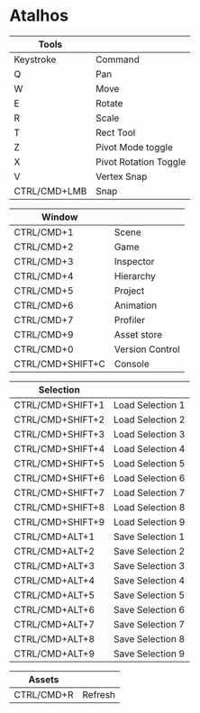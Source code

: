 # Atalhos

| Tools        |                       |
|--------------|-----------------------|
| Keystroke    | Command               |
| Q            | Pan                   |
| W            | Move                  |
| E            | Rotate                |
| R            | Scale                 |
| T            | Rect Tool             |
| Z            | Pivot Mode toggle     |
| X            | Pivot Rotation Toggle |
| V            | Vertex Snap           |
| CTRL/CMD+LMB | Snap                  |



| Window           |                 |
|------------------|-----------------|
| CTRL/CMD+1       | Scene           |
| CTRL/CMD+2       | Game            |
| CTRL/CMD+3       | Inspector       |
| CTRL/CMD+4       | Hierarchy       |
| CTRL/CMD+5       | Project         |
| CTRL/CMD+6       | Animation       |
| CTRL/CMD+7       | Profiler        |
| CTRL/CMD+9       | Asset store     |
| CTRL/CMD+0       | Version Control |
| CTRL/CMD+SHIFT+C | Console         |



|Selection          |                |
|-------------------|----------------|
|CTRL/CMD+SHIFT+1	|Load Selection 1|
|CTRL/CMD+SHIFT+2	|Load Selection 2|
|CTRL/CMD+SHIFT+3	|Load Selection 3|
|CTRL/CMD+SHIFT+4	|Load Selection 4|
|CTRL/CMD+SHIFT+5	|Load Selection 5|
|CTRL/CMD+SHIFT+6	|Load Selection 6|
|CTRL/CMD+SHIFT+7	|Load Selection 7|
|CTRL/CMD+SHIFT+8	|Load Selection 8|
|CTRL/CMD+SHIFT+9	|Load Selection 9|
|CTRL/CMD+ALT+1	    |Save Selection 1|
|CTRL/CMD+ALT+2	    |Save Selection 2|
|CTRL/CMD+ALT+3	    |Save Selection 3|
|CTRL/CMD+ALT+4	    |Save Selection 4|
|CTRL/CMD+ALT+5	    |Save Selection 5|
|CTRL/CMD+ALT+6	    |Save Selection 6|
|CTRL/CMD+ALT+7	    |Save Selection 7|
|CTRL/CMD+ALT+8	    |Save Selection 8|
|CTRL/CMD+ALT+9	    |Save Selection 9|


|Assets     |       |
|-----------|-------|
|CTRL/CMD+R	|Refresh|


